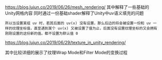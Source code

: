 https://blog.lujun.co/2019/06/26/mesh_rendering/
其中解释了一些基础的Unity网格内容
同时通过一份基础shader解释了Unity中uv语义填充的问题

```
所以当设置某组 uv 时，若其后面的 uv(x) 没有设置，那么后边的将会被设置一份和 uv 一样的纹理坐标值，直至遇到某个 uv(x) 又被设置了值为止，后面没有设置纹理坐标的又会拥有刚刚设置的这份新的值。都不设置为默认值 0
```





https://blog.lujun.co/2019/06/29/texture_in_unity_rendering/

其中比较详细的展示了纹理Wrap Mode和Filter Mode的变换过程
